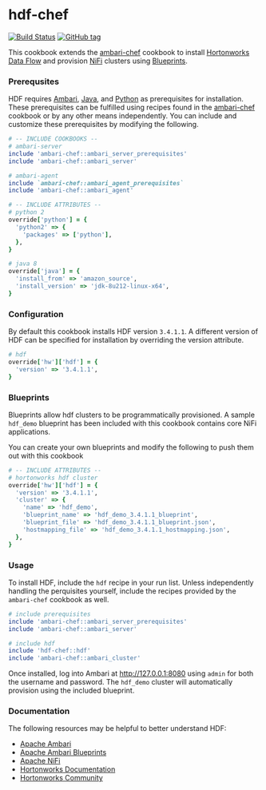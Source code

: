 # hdf-chef

[![Build Status](https://travis-ci.org/hansohn/hdf-chef.svg?branch=master)](https://travis-ci.org/hansohn/hdf-chef) [![GitHub tag](https://img.shields.io/github/tag/hansohn/hdf-chef.svg)](https://github.com/hansohn/hdf-chef)

This cookbook extends the [ambari-chef](https://github.com/hansohn/ambari-chef) cookbook to install [Hortonworks Data Flow](https://hortonworks.com/products/data-platforms/hdf/) and provision [NiFi](https://nifi.apache.org/) clusters using [Blueprints](https://cwiki.apache.org/confluence/display/AMBARI/Blueprints).

### Prerequsites

HDF requires [Ambari](https://ambari.apache.org/), [Java](http://www.oracle.com/technetwork/java/javase/downloads/index.html), and [Python](https://www.python.org/) as prerequisites for installation. These prerequisites can be fulfilled using recipes found in the [ambari-chef](https://github.com/hansohn/ambari-chef) cookbook or by any other means independently. You can include and customize these prerequisites by modifying the following.

```ruby
# -- INCLUDE COOKBOOKS --
# ambari-server
include 'ambari-chef::ambari_server_prerequisites'
include 'ambari-chef::ambari_server'

# ambari-agent
include `ambari-chef::ambari_agent_prerequisites`
include 'ambari-chef::ambari_agent'
```

```ruby
# -- INCLUDE ATTRIBUTES --
# python 2
override['python'] = {
  'python2' => { 
    'packages' => ['python'],
  },
}

# java 8
override['java'] = {
  'install_from' => 'amazon_source',
  'install_version' => 'jdk-8u212-linux-x64',
}
```

### Configuration

By default this cookbook installs HDF version ```3.4.1.1```. A different version of HDF can be specified for installation by overriding the version attribute.

```ruby
# hdf
override['hw']['hdf'] = {
  'version' => '3.4.1.1',
}
```

### Blueprints

Blueprints allow hdf clusters to be programmatically provisioned. A sample `hdf_demo` blueprint has been included with this cookbook contains core NiFi applications.

You can create your own blueprints and modify the following to push them out with this cookbook

```ruby
# -- INCLUDE ATTRIBUTES --
# hortonworks hdf cluster
override['hw']['hdf'] = {
  'version' => '3.4.1.1',
  'cluster' => {
    'name' => 'hdf_demo',
    'blueprint_name' => 'hdf_demo_3.4.1.1_blueprint',
    'blueprint_file' => 'hdf_demo_3.4.1.1_blueprint.json',
    'hostmapping_file' => 'hdf_demo_3.4.1.1_hostmapping.json',
  },
}
```

### Usage

To install HDF, include the `hdf` recipe in your run list. Unless independently handling the perquisites yourself, include the recipes provided by the `ambari-chef` cookbook as well.

```ruby
# include prerequisites
include 'ambari-chef::ambari_server_prerequisites'
include 'ambari-chef::ambari_server'

# include hdf
include 'hdf-chef::hdf'
include 'ambari-chef::ambari_cluster'
```

Once installed, log into Ambari at http://127.0.0.1:8080 using `admin` for both the username and password. The `hdf_demo` cluster will automatically provision using the included blueprint.

### Documentation

The following resources may be helpful to better understand HDF:

- [Apache Ambari](https://ambari.apache.org/)
- [Apache Ambari Blueprints](https://cwiki.apache.org/confluence/display/AMBARI/Blueprints)
- [Apache NiFi](https://nifi.apache.org/)
- [Hortonworks Documentation](https://docs.hortonworks.com/index.html)
- [Hortonworks Community](https://community.hortonworks.com/answers/index.html)
